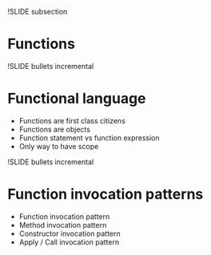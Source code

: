 !SLIDE subsection

# Functions #

!SLIDE bullets incremental
# Functional language #

* Functions are first class citizens
* Functions are objects
* Function statement vs function expression
* Only way to have scope

!SLIDE bullets incremental
# Function invocation patterns #

* Function invocation pattern
* Method invocation pattern
* Constructor invocation pattern
* Apply / Call invocation pattern

